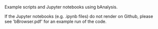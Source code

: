 Example scripts and Jupyter notebooks using bAnalysis.

If the Jupyter notebooks (e.g. .ipynb files) do not render on Github, please see 'bBrowser.pdf' for an example run of the code.